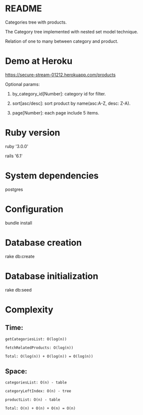 # README

Categories tree with products.

The Category tree implemented with nested set model technique.

Relation of one to many between category and product.

# Demo at Heroku
https://secure-stream-01212.herokuapp.com/products

Optional params: 

1. by_category_id[Number]: category id for filter.

2. sort[asc/desc]: sort product by name(asc:A-Z, desc: Z-A).

3. page[Number]: each page include 5 items.

# Ruby version
ruby '3.0.0'

rails '6.1'

# System dependencies

postgres

# Configuration

bundle install

# Database creation

rake db:create

# Database initialization

rake db:seed

# Complexity

## Time: 

    getCategoriesList: O(log(n))
    
    fetchRelatedProducts: O(log(n))
    
    Total: O(log(n)) + O(log(n)) = O(log(n))
    
## Space:

    categoriesList: O(n) - table
    
    categoryLeftIndex: O(n) - tree
    
    productList: O(n) - table
    
    Total: O(n) + O(n) + O(n) = O(n)
